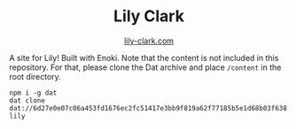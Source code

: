 <h1 align="center">Lily Clark</h1>

<div align="center"><a href="https://lily-clark.com">lily-clark.com</a></div>

A site for Lily! Built with Enoki. Note that the content is not included in this repository. For that, please clone the Dat archive and place `/content` in the root directory.

```
npm i -g dat
dat clone dat://6d27e0e07c06a453fd1676ec2fc51417e3bb9f819a62f77185b5e1d68b03f638 lily
```
